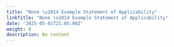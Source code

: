 ```yaml
---
title: "None \u2014 Example Statement of Applicability"
linkTitle: "None \u2014 Example Statement of Applicability"
date: '2025-05-01T21:05:00Z'
weight: 0
description: No content
---
```



